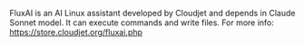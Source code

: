 FluxAI is an AI Linux assistant developed by Cloudjet and depends in Claude Sonnet model. It can execute commands and write files.
For more info: https://store.cloudjet.org/fluxai.php
